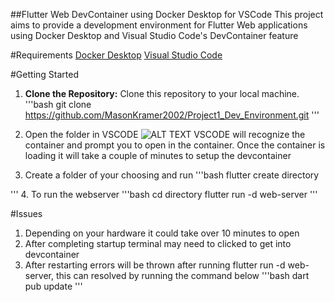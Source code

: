 ##Flutter Web DevContainer using Docker Desktop for VSCode
This project aims to provide a development environment for Flutter Web applications using Docker Desktop and Visual Studio Code's DevContainer feature

#Requirements
[Docker Desktop](https://www.docker.com/products/docker-desktop/)
[Visual Studio Code](https://code.visualstudio.com/download)

#Getting Started
1. **Clone the Repository:** Clone this repository to your local machine.
   '''bash
   git clone https://github.com/MasonKramer2002/Project1_Dev_Environment.git
   '''
2. Open the folder in VSCODE
   ![ALT TEXT](https://imgur.com/a/ZkRr7vK)
VSCODE will recognize the container and prompt you to open in the container. Once the container is loading it will take a couple of minutes to setup the devcontainer

3. Create a folder of your choosing and run
   '''bash
  flutter create directory

'''
4. To run the webserver
'''bash
cd directory
flutter run -d web-server
'''

#Issues
1. Depending on your hardware it could take over 10 minutes to open
2. After completing startup terminal may need to clicked to get into devcontainer
3. After restarting errors will be thrown after running flutter run -d web-server, this can resolved by running the command below
   '''bash
  dart pub update
   '''
